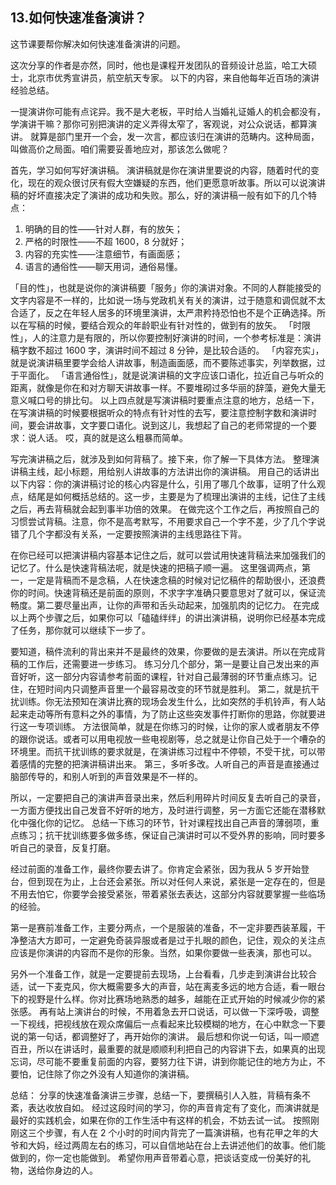 ## 13.如何快速准备演讲？
这节课要帮你解决如何快速准备演讲的问题。


这次分享的作者是亦然，同时，他也是课程开发团队的音频设计总监，哈工大硕士，北京市优秀宣讲员，航空航天专家。
以下的内容，来自他每年近百场的演讲经验总结。


一提演讲你可能有点诧异。我不是大老板，平时给人当婚礼证婚人的机会都没有，学演讲干嘛？那你可别把演讲的定义弄得太窄了，客观说，对公众说话，都算演讲。
就算是部门里开一个会，发一次言，都应该归在演讲的范畴内。这种局面，叫做高价之局面。咱们需要妥善地应对，那该怎么做呢？


首先，学习如何写好演讲稿。
演讲稿就是你在演讲里要说的内容，随着时代的变化，现在的观众很讨厌有假大空嫌疑的东西，他们更愿意听故事。所以可以说演讲稿的好坏直接决定了演讲的成功和失败。那么，好的演讲稿一般有如下的几个特点：


1. 明确的目的性——针对人群，有的放矢；
2. 严格的时限性——不超 1600，8 分就好；
3. 内容的充实性——注意细节，有画面感；
4. 语言的通俗性——聊天用词，通俗易懂。

「目的性」，也就是说你的演讲稿要「服务」你的演讲对象。不同的人群能接受的文字内容是不一样的，比如说一场与党政机关有关的演讲，过于随意和调侃就不太合适了，反之在年轻人居多的环境里演讲，太严肃矜持恐怕也不是个正确选择。所以在写稿的时候，要结合观众的年龄职业有针对性的，做到有的放矢。
「时限性」，人的注意力是有限的，所以你要控制好演讲的时间，一个参考标准是：演讲稿字数不超过 1600 字，演讲时间不超过 8 分钟，是比较合适的。
「内容充实」，就是说演讲稿里要学会给人讲故事，制造画面感，而不要陈述事实，列举数据，过于平面化。
「语言通俗性」，就是说演讲稿的文字应该口语化，拉近自己与听众的距离，就像是你在和对方聊天讲故事一样。不要堆砌过多华丽的辞藻，避免大量无意义喊口号的排比句。 
以上四点就是写演讲稿时要重点注意的地方，总结一下，在写演讲稿的时候要根据听众的特点有针对性的去写，要注意控制字数和演讲时间，要会讲故事，文字要口语化。说到这儿，我想起了自己的老师常提的一个要求：说人话。
哎，真的就是这么粗暴而简单。


写完演讲稿之后，就涉及到如何背稿了。接下来，你了解一下具体方法。
整理演讲稿主线，起小标题，用给别人讲故事的方法讲出你的演讲稿。
用自己的话讲出以下内容：你的演讲稿讨论的核心内容是什么，引用了哪几个故事，证明了什么观点，结尾是如何概括总结的。这一步，主要是为了梳理出演讲的主线，记住了主线之后，再去背稿就会起到事半功倍的效果。
在做完这个工作之后，再按照自己的习惯尝试背稿。注意，你不是高考默写，不用要求自己一个字不差，少了几个字说错了几个字都没有关系，一定要按照演讲的主线思路往下背。


在你已经可以把演讲稿内容基本记住之后，就可以尝试用快速背稿法来加强我们的记忆了。什么是快速背稿法呢，就是快速的把稿子顺一遍。
这里强调两点，第一，一定是背稿而不是念稿，人在快速念稿的时候对记忆稿件的帮助很小，还浪费你的时间。快速背稿还是前面的原则，不求字字准确只要意思对了就可以，保证流畅度。第二要尽量出声，让你的声带和舌头动起来，加强肌肉的记忆力。
在完成以上两个步骤之后，如果你可以「磕磕绊绊」的讲出演讲稿，说明你已经基本完成了任务，那你就可以继续下一步了。


要知道，稿件流利的背出来并不是最终的效果，你要做的是去演讲。所以在完成背稿的工作后，还需要进一步练习。
练习分几个部分，第一是要让自己发出来的声音好听，这一部分内容请参考前面的课程，针对自己最薄弱的环节重点练习。记住，在短时间内只调整声音里一个最容易改变的环节就是胜利。
第二，就是抗干扰训练。你无法预知在演讲比赛的现场会发生什么，比如突然的手机铃声，有人站起来走动等所有意料之外的事情，为了防止这些突发事件打断你的思路，你就要进行这一专项训练。
方法很简单，就是在你练习的时候，让你的家人或者朋友不停的跟你说话。或者可以用电视放一些电视剧等，总之就是让你自己处于一个嘈杂的环境里。而抗干扰训练的要求就是，在演讲练习过程中不停顿，不受干扰，可以带着感情的完整的把演讲稿讲出来。
第三，多听多改。人听自己的声音是直接通过脑部传导的，和别人听到的声音效果是不一样的。


所以，一定要把自己的演讲声音录出来，然后利用碎片时间反复去听自己的录音，一方面方便找出自己发音不好听的地方，及时进行调整，另一方面它还能在潜移默化中强化你的记忆。
总结一下练习的环节，针对课程找出自己声音的薄弱项，重点练习；抗干扰训练要多做多练，保证自己演讲时可以不受外界的影响，同时要多听自己的录音，反复打磨。


经过前面的准备工作，最终你要去讲了。你肯定会紧张，因为我从 5 岁开始登台，但到现在为止，上台还会紧张。所以对任何人来说，紧张是一定存在的，但是不用去怕它，你要学会接受紧张，带着紧张去表达，这部分内容就要掌握一些临场的经验。


第一是赛前准备工作，主要分两点，一个是服装的准备，不一定非要西装革履，干净整洁大方即可，一定避免奇装异服或者是过于扎眼的颜色，记住，观众的关注点应该是你演讲的内容而不是你的形象。当然，如果你要做一些表演，那也可以。


另外一个准备工作，就是一定要提前去现场，上台看看，几步走到演讲台比较合适，试一下麦克风，你大概需要多大的声音，站在离麦多远的地方合适，看一眼台下的视野是什么样。你对比赛场地熟悉的越多，越能在正式开始的时候减少你的紧张感。
再有站上演讲台的时候，不用着急去开口说话，可以做一下深呼吸，调整一下视线，把视线放在观众席偏后一点看起来比较模糊的地方，在心中默念一下要说的第一句话，都调整好了，再开始你的演讲。
最后想和你说一句话，叫一顺遮百丑，所以在讲话时，最重要的就是顺顺利利把自己的内容讲下去，如果真的出现忘词，尽可能不要重复前面的内容，要努力往下讲，讲到你能记住的地方为止，不要怕，记住除了你之外没有人知道你的演讲稿。


总结：
分享的快速准备演讲三步骤，总结一下，要撰稿引人入胜，背稿有条不紊，表达收放自如。
经过这段时间的学习，你的声音肯定有了变化，而演讲就是最好的实践机会，如果在你的工作生活中有这样的机会，不妨去试一试。
按照刚刚这三个步骤，有人在 2 个小时的时间内背完了一篇演讲稿，也有花甲之年的大爷和大妈，经过两周左右的练习，可以自信地站在台上去讲述他们的故事。他们能做到的，你一定也能做到。
希望你用声音带着心意，把谈话变成一份美好的礼物，送给你身边的人。

